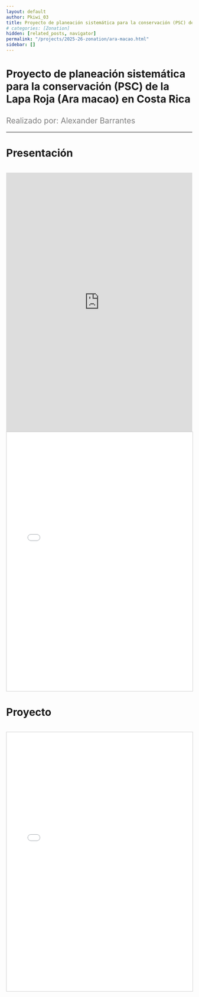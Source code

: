 ```yaml
---
layout: default
author: Pkiwi_03
title: Proyecto de planeación sistemática para la conservación (PSC) de la Lapa Roja (Ara macao) en Costa Rica
# categories: [Zonation]
hidden: [related_posts, navigator]
permalink: "/projects/2025-26-zonation/ara-macao.html"
sidebar: []
---
```


# Proyecto de planeación sistemática para la conservación (PSC) de la Lapa Roja (Ara macao) en Costa Rica

<h2 style="color: gray; font-weight: normal;">
Realizado por: Alexander Barrantes
</h2>

---

# Presentación
<br>

<iframe width="100%" height="700" src="https://www.youtube.com/embed/UW55c8kA3pU?si=OIwUmj6I9WCOuQpw" frameborder="0" allow="accelerometer; autoplay; clipboard-write; encrypted-media; gyroscope; picture-in-picture; web-share" referrerpolicy="strict-origin-when-cross-origin" allowfullscreen></iframe>

<br>

<iframe 
    src="/assets/pdf/2024-10-r/2025-06-zoonation/alexander_barrantes_ppt.pdf" 
    width="100%" 
    height="700" 
    style="border: 1px solid #ccc;"
></iframe>


# Proyecto
<br>

<iframe 
    src="/assets/pdf/2024-10-r/2025-06-zoonation/alexander_barrantes.pdf" 
    width="100%" 
    height="700" 
    style="border: 1px solid #ccc;"
></iframe>